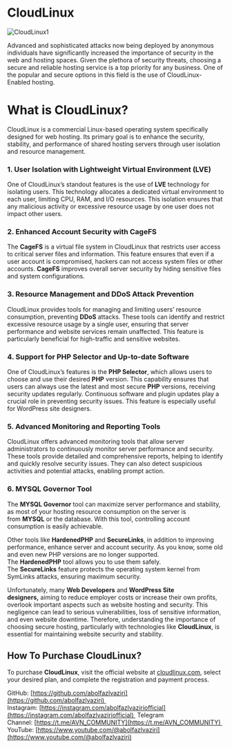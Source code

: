 # CloudLinux

![CloudLinux1](https://github.com/user-attachments/assets/01b1ca85-77a3-4dda-95b3-2a6cf61440a1)

Advanced and sophisticated attacks now being deployed by anonymous individuals have significantly increased the importance of security in the web and hosting spaces. Given the plethora of security threats, choosing a secure and reliable hosting service is a top priority for any business. One of the popular and secure options in this field is the use of CloudLinux-Enabled hosting.

# What is CloudLinux?
CloudLinux is a commercial Linux-based operating system specifically designed for web hosting. Its primary goal is to enhance the security, stability, and performance of shared hosting servers through user isolation and resource management.

### 1. User Isolation with Lightweight Virtual Environment (LVE)
One of CloudLinux’s standout features is the use of **LVE** technology for isolating users. This technology allocates a dedicated virtual environment to each user, limiting CPU, RAM, and I/O resources. This isolation ensures that any malicious activity or excessive resource usage by one user does not impact other users.

### 2. Enhanced Account Security with CageFS
The **CageFS** is a virtual file system in CloudLinux that restricts user access to critical server files and information. This feature ensures that even if a user account is compromised, hackers can not access system files or other accounts. **CageFS** improves overall server security by hiding sensitive files and system configurations.

### 3. Resource Management and DDoS Attack Prevention
CloudLinux provides tools for managing and limiting users’ resource consumption, preventing **DDoS** attacks. These tools can identify and restrict excessive resource usage by a single user, ensuring that server performance and website services remain unaffected. This feature is particularly beneficial for high-traffic and sensitive websites.

### 4. Support for PHP Selector and Up-to-date Software
One of CloudLinux’s features is the **PHP Selector**, which allows users to choose and use their desired **PHP** version. This capability ensures that users can always use the latest and most secure **PHP** versions, receiving security updates regularly. Continuous software and plugin updates play a crucial role in preventing security issues. This feature is especially useful for WordPress site designers.

### 5. Advanced Monitoring and Reporting Tools
CloudLinux offers advanced monitoring tools that allow server administrators to continuously monitor server performance and security. These tools provide detailed and comprehensive reports, helping to identify and quickly resolve security issues. They can also detect suspicious activities and potential attacks, enabling prompt action.

### 6. MYSQL Governor Tool
The **MYSQL Governor** tool can maximize server performance and stability, as most of your hosting resource consumption on the server is from **MYSQL** or the database. With this tool, controlling account consumption is easily achievable.

Other tools like **HardenedPHP** and **SecureLinks**, in addition to improving performance, enhance server and account security. As you know, some old and even new PHP versions are no longer supported. The **HardenedPHP** tool allows you to use them safely. The **SecureLinks** feature protects the operating system kernel from SymLinks attacks, ensuring maximum security.

Unfortunately, many **Web Developers** and **WordPress Site designers,** aiming to reduce employer costs or increase their own profits, overlook important aspects such as website hosting and security. This negligence can lead to serious vulnerabilities, loss of sensitive information, and even website downtime. Therefore, understanding the importance of choosing secure hosting, particularly with technologies like **CloudLinux**, is essential for maintaining website security and stability.

## How To Purchase CloudLinux?
To purchase **CloudLinux**, visit the official website at [cloudlinux.com](https://www.cloudlinux.com/), select your desired plan, and complete the registration and payment process.

GitHub: [https://github.com/abolfazlvaziri](https://github.com/abolfazlvaziri) 
Instagram: [https://instagram.com/abolfazlvaziriofficial](https://instagram.com/abolfazlvaziriofficial) 
Telegram Channel: [https://t.me/AVN_COMMUNITY](https://t.me/AVN_COMMUNITY) 
YouTube: [https://www.youtube.com/@abolfazlvaziri](https://www.youtube.com/@abolfazlvaziri)
